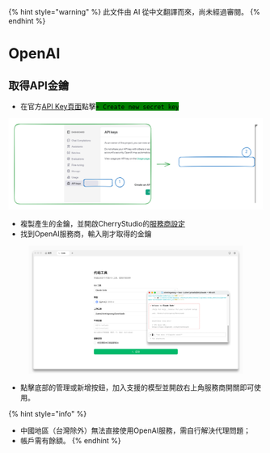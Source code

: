 
{% hint style="warning" %}
此文件由 AI 從中文翻譯而來，尚未經過審閱。
{% endhint %}

# OpenAI

## 取得API金鑰

* 在官方[API Key頁面](https://platform.openai.com/api-keys)點擊<mark style="background-color:green;">`+ Create new secret key`</mark>

<img src="../../.gitbook/assets/file.excalidraw (1).svg" alt="" class="gitbook-drawing">

* 複製產生的金鑰，並開啟CherryStudio的[服務商設定](broken-reference)
* 找到OpenAI服務商，輸入剛才取得的金鑰

<figure><img src="../../.gitbook/assets/image (9).png" alt=""><figcaption></figcaption></figure>

* 點擊底部的管理或新增按鈕，加入支援的模型並開啟右上角服務商開關即可使用。

{% hint style="info" %}
- 中國地區（台灣除外）無法直接使用OpenAI服務，需自行解決代理問題；
- 帳戶需有餘額。
{% endhint %}